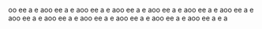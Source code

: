 oo ee a e aoo ee a e aoo ee a e aoo ee a e aoo ee a e aoo ee a e aoo ee a e aoo ee a e aoo ee a e aoo ee a e aoo ee a e aoo ee a e aoo ee a e a
